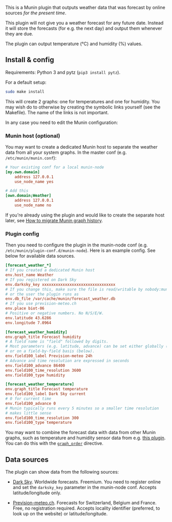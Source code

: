 This is a Munin plugin that outputs weather data that was forecast by online sources *for the present time*.

This plugin will not give you a weather forecast for any future date. Instead it will store the forecasts (for e.g. the next day) and output them whenever they are due.

The plugin can output temperature (°C) and humidity (%) values.


## Install & config

Requirements: Python 3 and pytz (`pip3 install pytz`).

For a default setup:

```bash
sudo make install
```

This will create 2 graphs: one for temperatures and one for humidity. You may wish do to otherwise by creating the symbolic links yourself (see the Makefile). The name of the links is not important.

In any case you need to edit the Munin configuration:


### Munin host (optional)

You may want to create a dedicated Munin host to separate the weather data from all your system graphs. In the master conf (e.g. `/etc/munin/munin.conf`):

```ini
# Your existing conf for a local munin-node
[my.own.domain]
    address 127.0.0.1
    use_node_name yes

# Add this
[own.domain;Weather]
    address 127.0.0.1
    use_node_name no
```

If you're already using the plugin and would like to create the separate host later, see [How to migrate Munin graph history](https://serverfault.com/questions/252572/how-to-migrate-munin-graph-history#252580).


### Plugin config

Then you need to configure the plugin in the munin-node conf (e.g. `/etc/munin/plugin-conf.d/munin-node`). Here is an example config. See below for available data sources.

```ini
[forecast_weather_*]
# If you created a dedicated Munin host
env.host_name Weather
# If you registered on Dark Sky
env.darksky_key xxxxxxxxxxxxxxxxxxxxxxxxxxxxxxxx
# If you change this, make sure the file is read/writable by nobody:munin
# or the user the plugin runs as
env.db_file /var/cache/munin/forecast_weather.db
# If you use prevision-meteo.ch
env.place biot-06
# Positive or negative numbers. No N/S/E/W.
env.latitude 43.6286
env.longitude 7.0964

[forecast_weather_humidity]
env.graph_title Forecast humidity
# A field name is "field" followed by digits.
# Most parameters (e.g. latitude, advance) can be set either globally (above)
# or on a field-by-field basis (below).
env.field100_label Prevision-meteo 24h
# Advance and time resolution are expressed in seconds
env.field100_advance 86400
env.field100_time_resolution 3600
env.field100_type humidity

[forecast_weather_temperature]
env.graph_title Forecast temperature
env.field100_label Dark Sky current
# 0 for current time
env.field100_advance 0
# Munin typically runs every 5 minutes so a smaller time resolution
# makes little sense
env.field100_time_resolution 300
env.field100_type temperature
```

You may want to combine the forecast data with data from other Munin graphs, such as temperature and humidity sensor data from e.g. [this plugin](https://cweiske.de/usb-wde1-tools.htm). You can do this with the [`graph_order`](http://munin-monitoring.org/wiki/LoaningData) directive.


## Data sources

The plugin can show data from the following sources:

* [Dark Sky](https://darksky.net/). Worldwide forecasts. Freemium. You need to register online and set the `darksky_key` parameter in the munin-node conf. Accepts latitude/longitude only.

* [Prevision-meteo.ch](http://www.prevision-meteo.ch/). Forecasts for Switzerland, Belgium and France. Free, no registration required. Accepts locality identifier (preferred, to look up on the website) or latitude/longitude.
